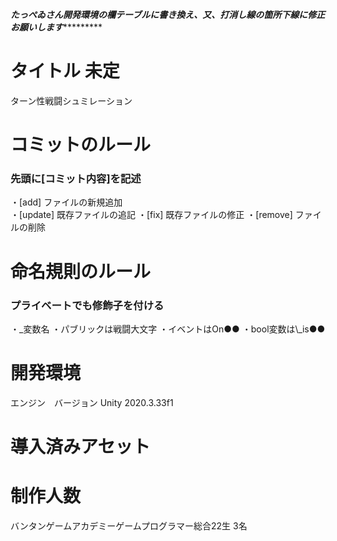 *****たっぺゐさん開発環境の欄テーブルに書き換え、又、打消し線の箇所下線に修正お願いします**************


<h1> タイトル 未定 </h1>
ターン性戦闘シュミレーション

<h1> コミットのルール </h1>
<h3> 先頭に[コミット内容]を記述 </h3>
・[add] ファイルの新規追加<br>
・[update] 既存ファイルの追記
・[fix] 既存ファイルの修正
・[remove] ファイルの削除

<h1> 命名規則のルール </h1>
<h3> プライベートでも修飾子を付ける </h3>
・_変数名
・パブリックは戦闘大文字
・イベントはOn●●
・bool変数は\_is●●

<h1> 開発環境 </h1>
エンジン　バージョン
Unity    2020.3.33f1

<h1> 導入済みアセット </h1>

<h1> 制作人数 </h1>
バンタンゲームアカデミーゲームプログラマー総合22生 3名
